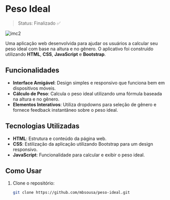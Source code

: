 # Peso Ideal
> Status: Finalizado ✅

![imc2](https://github.com/user-attachments/assets/afc22dc0-8fd2-4621-8a12-c12c696e11d2)


Uma aplicação web desenvolvida para ajudar os usuários a calcular seu peso ideal com base na altura e no gênero. O aplicativo foi construído utilizando **HTML**, **CSS**, **JavaScript** e **Bootstrap**.

## Funcionalidades

- **Interface Amigável**: Design simples e responsivo que funciona bem em dispositivos móveis.
- **Cálculo de Peso**: Calcula o peso ideal utilizando uma fórmula baseada na altura e no gênero.
- **Elementos Interativos**: Utiliza dropdowns para seleção de gênero e fornece feedback instantâneo sobre o peso ideal.

## Tecnologias Utilizadas

- **HTML**: Estrutura e conteúdo da página web.
- **CSS**: Estilização da aplicação utilizando Bootstrap para um design responsivo.
- **JavaScript**: Funcionalidade para calcular e exibir o peso ideal.

## Como Usar

1. Clone o repositório:
   ```bash
   git clone https://github.com/mbsousa/peso-ideal.git
